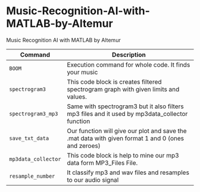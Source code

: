 # Music-Recognition-AI-with-MATLAB-by-Altemur
Music Recognition AI with MATLAB by Altemur

| Command | Description |
| --- | --- |
| `BOOM` | Execution command for whole code. It finds your music |
| `spectrogram3` | This code block is creates filtered spectrogram graph with given limits and values. |
| `spectrogram3_mp3` | Same with spectrogram3 but it also filters mp3 files and it used by mp3data_collector function |
| `save_txt_data` | Our function will give our plot and save the .mat data with given format 1 and 0 (ones and zeroes) |
| `mp3data_collector` | This code block is help to mine our mp3 data form MP3_Files File. |
| `resample_number` | It classify mp3 and wav files and resamples to our audio signal |

